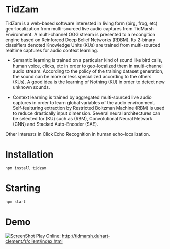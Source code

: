 # TidZam

TidZam is a web-based software interested in living form (birg, frog, etc) geo-localization from multi-sourced live audio  captures from TidMarsh Environment. A multi-channel OGG stream is presented to a recongition engine based on Reinforced Deep Belief Networks (RDBM). Its 2-binary classifiers denoted Knowledge Units (KUs) are trained from multi-sourced realtime  captures for audio context learning.

* Semantic learning is trained on a particular kind of sound like bird calls, human voice, clicks, etc in order to geo-localized them in multi-channel audio stream. According to the policy of the training dataset generation, the sound can be more or less specialized according to the others (KUs). A good idea is the learning of  Nothing (KU) in order to detect new unknown sounds.

* Context learning is trained by aggregated multi-sourced live audio captures in order to learn global  variables of the audio environment. Self-fealturing extraction by Restricted Boltzman Machine (RBM) is used to reduce drastically input dimension. Several neural architectures can be selected for (KU) such as (RBM), Convolutional Neural Network (CNN) and Stacked Auto-Encoder (SAE).

Other Interests in Click Echo Recognition in human echo-localization.

# Installation

```
npm install tidzam
```

# Starting
```
npm start
```
# Demo
[![ScreenShot](http://duhart-clement.fr/imgs/demo.png)](https://youtu.be/XT93JgFPfqA)
Play Online: http://tidmarsh.duhart-clement.fr/client/index.html
